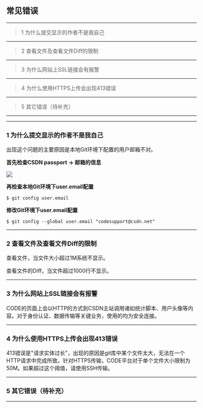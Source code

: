 ## 常见错误

----------
> 1 为什么提交显示的作者不是我自己

----------
> 2 查看文件及查看文件Diff的限制

----------
> 3 为什么网站上SSL链接会有报警

----------
> 4 为什么使用HTTPS上传会出现413错误

----------
> 5 其它错误（待补充）

----------


---
### 1 为什么提交显示的作者不是我自己

出现这个问题的主要原因是本地Git环境下配置的用户邮箱不对。

**首先检查CSDN passport -> 邮箱的信息**

![](/images/FAQ_0_10_1.png)

**再检查本地Git环境下user.email配置**

	$ git config user.email

**修改Git环境下user.email配置**

	$ git config --global user.email "codesupport@csdn.net"


---
### 2 查看文件及查看文件Diff的限制

查看文件，当文件大小超过1M系统不显示。

查看文件的Diff，当文件超过1000行不显示。

---
### 3 为什么网站上SSL链接会有报警

CODE的页面上会以HTTP的方式到CSDN主站调用诸如统计脚本、用户头像等内容。对于身份认证、数据传输等关键业务，使用的均为安全连接。

---
### 4 为什么使用HTTPS上传会出现413错误

413错误是"请求实体过长"，出现的原因是git库中某个文件太大，无法在一个HTTP请求中完成所致。针对HTTPS传输，CODE平台对于单个文件大小限制为50M。如果超过这个阈值，请使用SSH传输。

---
### 5 其它错误（待补充）
---